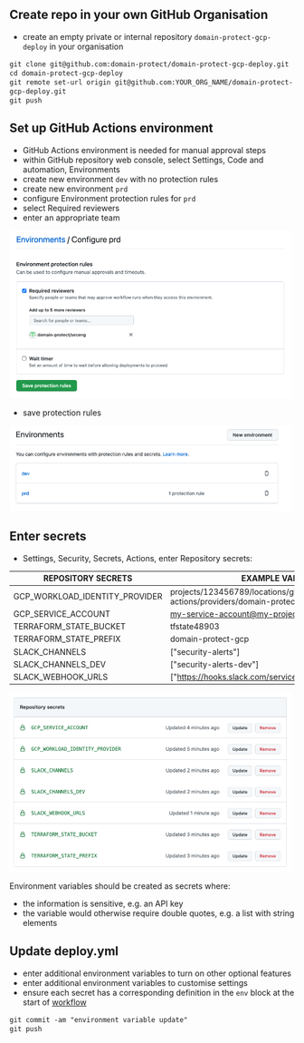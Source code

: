 ## Create repo in your own GitHub Organisation
* create an empty private or internal repository `domain-protect-gcp-deploy` in your organisation
```
git clone git@github.com:domain-protect/domain-protect-gcp-deploy.git
cd domain-protect-gcp-deploy
git remote set-url origin git@github.com:YOUR_ORG_NAME/domain-protect-gcp-deploy.git
git push
```

## Set up GitHub Actions environment
* GitHub Actions environment is needed for manual approval steps
* within GitHub repository web console, select Settings, Code and automation, Environments
* create new environment `dev` with no protection rules
* create new environment `prd`
* configure Environment protection rules for `prd`
* select Required reviewers
* enter an appropriate team

<img src="images/actions-env-protection.png" width="500">

* save protection rules

<img src="images/actions-environment.png" width="500">

## Enter secrets
* Settings, Security, Secrets, Actions, enter Repository secrets:

| REPOSITORY SECRETS             | EXAMPLE VALUE / COMMENT                                                                        |
|--------------------------------|------------------------------------------------------------------------------------------------|
| GCP_WORKLOAD_IDENTITY_PROVIDER | projects/123456789/locations/global/workloadIdentityPools/github-actions/providers/domain-protect-gcp-github |
| GCP_SERVICE_ACCOUNT            | my-service-account@my-project.iam.gserviceaccount.com                                          |
| TERRAFORM_STATE_BUCKET         | tfstate48903                                                                                   |
| TERRAFORM_STATE_PREFIX         | domain-protect-gcp                                                                             |                                                               |                                  |
| SLACK_CHANNELS                 | ["security-alerts"]                                                                            |
| SLACK_CHANNELS_DEV             | ["security-alerts-dev"]                                                                        |
| SLACK_WEBHOOK_URLS             | ["https://hooks.slack.com/services/XXX/XXX/XXX"]                                               | 

<img src="images/actions-secrets.png" width="500">

Environment variables should be created as secrets where:
* the information is sensitive, e.g. an API key
* the variable would otherwise require double quotes, e.g. a list with string elements

## Update deploy.yml
* enter additional environment variables to turn on other optional features
* enter additional environment variables to customise settings
* ensure each secret has a corresponding definition in the `env` block at the start of [workflow](../.github/workflows/deploy.yml)
```
git commit -am "environment variable update"
git push
```
